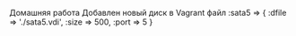Домашняя работа
Добавлен новый диск в Vagrant файл
:sata5 => {
        :dfile => './sata5.vdi',
        :size => 500,
        :port => 5
}
